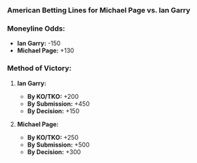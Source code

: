 ### **American Betting Lines for Michael Page vs. Ian Garry**

### **Moneyline Odds:**
- **Ian Garry:** -150
- **Michael Page:** +130

### **Method of Victory:**
1. **Ian Garry:**
   - **By KO/TKO:** +200
   - **By Submission:** +450
   - **By Decision:** +150

2. **Michael Page:**
   - **By KO/TKO:** +250
   - **By Submission:** +500
   - **By Decision:** +300